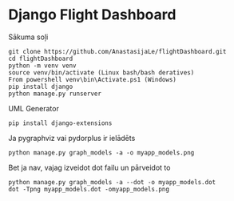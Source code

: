 # Django Flight Dashboard

Sākuma soļi

```
git clone https://github.com/AnastasijaLe/flightDashboard.git
cd flightDashboard
python -m venv venv
source venv/bin/activate (Linux bash/bash deratives)
From powershell venv\bin\Activate.ps1 (Windows)
pip install django
python manage.py runserver
```
UML Generator

```
pip install django-extensions
```
Ja pygraphviz vai pydorplus ir ielādēts

```
python manage.py graph_models -a -o myapp_models.png
```

Bet ja nav, vajag izveidot dot failu un pārveidot to
```
python manage.py graph_models -a --dot -o myapp_models.dot
dot -Tpng myapp_models.dot -omyapp_models.png
```
